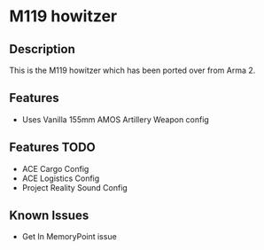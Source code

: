 # M119 howitzer

## Description
This is the M119 howitzer which has been ported over from Arma 2.

## Features
* Uses Vanilla 155mm AMOS Artillery Weapon config

## Features TODO
* ACE Cargo Config
* ACE Logistics Config
* Project Reality Sound Config

## Known Issues
* Get In MemoryPoint issue